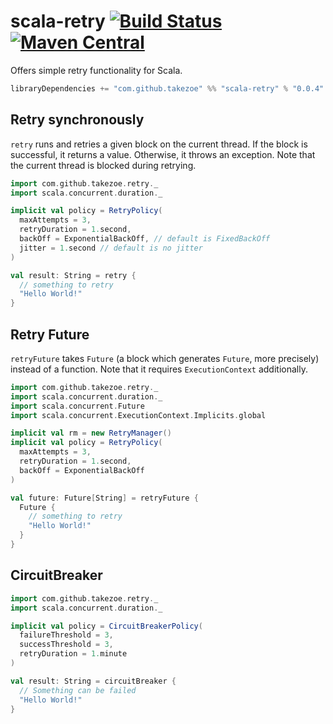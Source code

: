# scala-retry [![Build Status](https://travis-ci.org/takezoe/scala-retry.svg?branch=master)](https://travis-ci.org/takezoe/scala-retry) [![Maven Central](https://maven-badges.herokuapp.com/maven-central/com.github.takezoe/scala-retry_2.12/badge.svg)](https://maven-badges.herokuapp.com/maven-central/com.github.takezoe/scala-retry_2.12)

Offers simple retry functionality for Scala.

```scala
libraryDependencies += "com.github.takezoe" %% "scala-retry" % "0.0.4"
```

## Retry synchronously

`retry` runs and retries a given block on the current thread. If the block is successful, it returns a value. Otherwise, it throws an exception. Note that the current thread is blocked during retrying.

```scala
import com.github.takezoe.retry._
import scala.concurrent.duration._

implicit val policy = RetryPolicy(
  maxAttempts = 3, 
  retryDuration = 1.second, 
  backOff = ExponentialBackOff, // default is FixedBackOff
  jitter = 1.second // default is no jitter
)

val result: String = retry {
  // something to retry
  "Hello World!"
}
```

## Retry Future

`retryFuture` takes `Future` (a block which generates `Future`, more precisely) instead of a function. Note that it requires `ExecutionContext` additionally.

```scala
import com.github.takezoe.retry._
import scala.concurrent.duration._
import scala.concurrent.Future
import scala.concurrent.ExecutionContext.Implicits.global

implicit val rm = new RetryManager()
implicit val policy = RetryPolicy(
  maxAttempts = 3, 
  retryDuration = 1.second, 
  backOff = ExponentialBackOff
)

val future: Future[String] = retryFuture {
  Future {
    // something to retry
    "Hello World!"
  }
}
```

## CircuitBreaker

```scala
import com.github.takezoe.retry._
import scala.concurrent.duration._

implicit val policy = CircuitBreakerPolicy(
  failureThreshold = 3,
  successThreshold = 3,
  retryDuration = 1.minute
)

val result: String = circuitBreaker {
  // Something can be failed
  "Hello World!"
}
```
